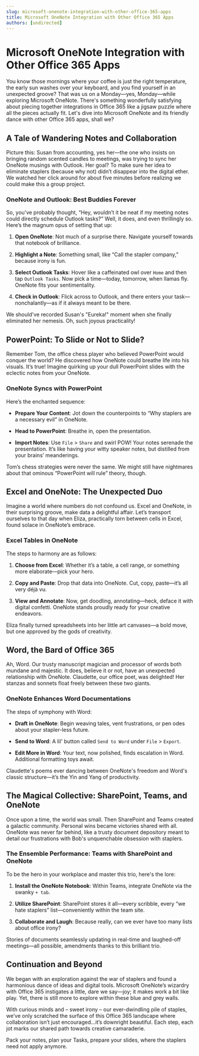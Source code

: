 ```yaml
---
slug: microsoft-onenote-integration-with-other-office-365-apps
title: Microsoft OneNote Integration with Other Office 365 Apps
authors: [undirected]
---
```



# Microsoft OneNote Integration with Other Office 365 Apps

You know those mornings where your coffee is just the right temperature, the early sun washes over your keyboard, and you find yourself in an unexpected groove? That was us on a Monday—yes, Monday—while exploring Microsoft OneNote. There's something wonderfully satisfying about piecing together integrations in Office 365 like a jigsaw puzzle where all the pieces actually fit. Let's dive into Microsoft OneNote and its friendly dance with other Office 365 apps, shall we?

## A Tale of Wandering Notes and Collaboration

Picture this: Susan from accounting, yes her—the one who insists on bringing random scented candles to meetings, was trying to sync her OneNote musings with Outlook. Her goal? To make sure her idea to eliminate staplers (because why not) didn’t disappear into the digital ether. We watched her click around for about five minutes before realizing we could make this a group project.

### OneNote and Outlook: Best Buddies Forever

So, you’ve probably thought, “Hey, wouldn’t it be neat if my meeting notes could directly schedule Outlook tasks?” Well, it does, and even thrillingly so. Here’s the magnum opus of setting that up:

1. **Open OneNote**: Not much of a surprise there. Navigate yourself towards that notebook of brilliance.
   
2. **Highlight a Note**: Something small, like “Call the stapler company,” because irony is fun.

3. **Select Outlook Tasks**: Hover like a caffeinated owl over `Home` and then tap `Outlook Tasks`. Now pick a time—today, tomorrow, when llamas fly. OneNote fits your sentimentality.
   
4. **Check in Outlook**: Flick across to Outlook, and there enters your task—nonchalantly—as if it always meant to be there.

We should've recorded Susan's "Eureka!" moment when she finally eliminated her nemesis. Oh, such joyous practicality!

## PowerPoint: To Slide or Not to Slide?

Remember Tom, the office chess player who believed PowerPoint would conquer the world? He discovered how OneNote could breathe life into his visuals. It’s true! Imagine quirking up your dull PowerPoint slides with the eclectic notes from your OneNote. 

### OneNote Syncs with PowerPoint

Here’s the enchanted sequence:

- **Prepare Your Content**: Jot down the counterpoints to “Why staplers are a necessary evil” in OneNote.
  
- **Head to PowerPoint**: Breathe in, open the presentation.

- **Import Notes**: Use `File` > `Share` and swirl POW! Your notes serenade the presentation. It’s like having your witty speaker notes, but distilled from your brains’ meanderings.

Tom’s chess strategies were never the same. We might still have nightmares about that ominous “PowerPoint will rule” theory, though.

## Excel and OneNote: The Unexpected Duo

Imagine a world where numbers do not confound us. Excel and OneNote, in their surprising groove, make data a delightful affair. Let’s transport ourselves to that day when Eliza, practically torn between cells in Excel, found solace in OneNote’s embrace.

### Excel Tables in OneNote

The steps to harmony are as follows:

1. **Choose from Excel**: Whether it’s a table, a cell range, or something more elaborate—pick your hero.
   
2. **Copy and Paste**: Drop that data into OneNote. Cut, copy, paste—it’s all very déjà vu.

3. **View and Annotate**: Now, get doodling, annotating—heck, deface it with digital confetti. OneNote stands proudly ready for your creative endeavors.

Eliza finally turned spreadsheets into her little art canvases—a bold move, but one approved by the gods of creativity.

## Word, the Bard of Office 365

Ah, Word. Our trusty manuscript magician and processor of words both mundane and majestic. It does, believe it or not, have an unexpected relationship with OneNote. Claudette, our office poet, was delighted! Her stanzas and sonnets float freely between these two giants.

### OneNote Enhances Word Documentations

The steps of symphony with Word:

- **Draft in OneNote**: Begin weaving tales, vent frustrations, or pen odes about your stapler-less future.

- **Send to Word**: A lil' button called `Send to Word` under `File` > `Export`.

- **Edit More in Word**: Your text, now polished, finds escalation in Word. Additional formatting toys await.

Claudette's poems ever dancing between OneNote's freedom and Word's classic structure—it’s the Yin and Yang of productivity.

## The Magical Collective: SharePoint, Teams, and OneNote

Once upon a time, the world was small. Then SharePoint and Teams created a galactic community. Personal wins became victories shared with all. OneNote was never far behind, like a trusty document depository meant to detail our frustrations with Bob's unquenchable obsession with staplers.

### The Ensemble Performance: Teams with SharePoint and OneNote

To be the hero in your workplace and master this trio, here's the lore:

1. **Install the OneNote Notebook**: Within Teams, integrate OneNote via the swanky `+ tab`.

2. **Utilize SharePoint**: SharePoint stores it all—every scribble, every “we hate staplers” list—conveniently within the team site.
   
3. **Collaborate and Laugh**: Because really, can we ever have too many lists about office irony?

Stories of documents seamlessly updating in real-time and laughed-off meetings—all possible, amendments thanks to this brilliant trio.

## Continuation and Beyond

We began with an exploration against the war of staplers and found a harmonious dance of ideas and digital tools. Microsoft OneNote’s wizardry with Office 365 instigates a little, dare we say—joy; it makes work a bit like play. Yet, there is still more to explore within these blue and grey walls. 

With curious minds and – sweet irony – our ever-dwindling pile of staples, we’ve only scratched the surface of this Office 365 landscape where collaboration isn’t just encouraged…it’s downright beautiful. Each step, each jot marks our shared path towards creative camaraderie.

Pack your notes, plan your Tasks, prepare your slides, where the staplers need not apply anymore.